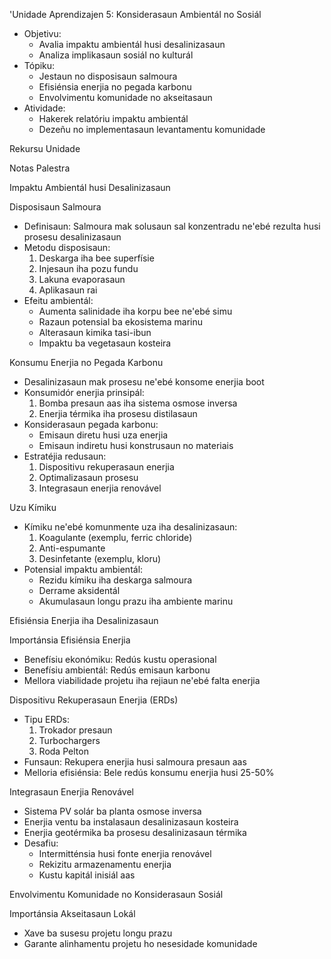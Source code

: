 'Unidade Aprendizajen 5: Konsiderasaun Ambientál no Sosiál
- Objetivu:
  * Avalia impaktu ambientál husi desalinizasaun
  * Analiza implikasaun sosiál no kulturál
- Tópiku:
  * Jestaun no disposisaun salmoura
  * Efisiénsia enerjia no pegada karbonu
  * Envolvimentu komunidade no akseitasaun
- Atividade:
  * Hakerek relatóriu impaktu ambientál
  * Dezeñu no implementasaun levantamentu komunidade

Rekursu Unidade

Notas Palestra

Impaktu Ambientál husi Desalinizasaun

Disposisaun Salmoura

- Definisaun: Salmoura mak solusaun sal konzentradu ne'ebé rezulta husi prosesu desalinizasaun
- Metodu disposisaun:
  1. Deskarga iha bee superfísie
  2. Injesaun iha pozu fundu
  3. Lakuna evaporasaun
  4. Aplikasaun rai
- Efeitu ambientál:
  - Aumenta salinidade iha korpu bee ne'ebé simu
  - Razaun potensial ba ekosistema marinu
  - Alterasaun kimika tasi-ibun
  - Impaktu ba vegetasaun kosteira

Konsumu Enerjia no Pegada Karbonu

- Desalinizasaun mak prosesu ne'ebé konsome enerjia boot
- Konsumidór enerjia prinsipál:
  1. Bomba presaun aas iha sistema osmose inversa
  2. Enerjia térmika iha prosesu distilasaun
- Konsiderasaun pegada karbonu:
  - Emisaun diretu husi uza enerjia
  - Emisaun indiretu husi konstrusaun no materiais
- Estratéjia redusaun:
  1. Dispositivu rekuperasaun enerjia
  2. Optimalizasaun prosesu
  3. Integrasaun enerjia renovável

Uzu Kímiku

- Kímiku ne'ebé komunmente uza iha desalinizasaun:
  1. Koagulante (exemplu, ferric chloride)
  2. Anti-espumante
  3. Desinfetante (exemplu, kloru)
- Potensial impaktu ambientál:
  - Rezidu kímiku iha deskarga salmoura
  - Derrame aksidentál
  - Akumulasaun longu prazu iha ambiente marinu

Efisiénsia Enerjia iha Desalinizasaun

Importánsia Efisiénsia Enerjia

- Benefísiu ekonómiku: Redús kustu operasional
- Benefísiu ambientál: Redús emisaun karbonu
- Mellora viabilidade projetu iha rejiaun ne'ebé falta enerjia

Dispositivu Rekuperasaun Enerjia (ERDs)

- Tipu ERDs:
  1. Trokador presaun
  2. Turbochargers
  3. Roda Pelton
- Funsaun: Rekupera enerjia husi salmoura presaun aas
- Melloria efisiénsia: Bele redús konsumu enerjia husi 25-50%

Integrasaun Enerjia Renovável

- Sistema PV solár ba planta osmose inversa
- Enerjia ventu ba instalasaun desalinizasaun kosteira
- Enerjia geotérmika ba prosesu desalinizasaun térmika
- Desafiu:
  - Intermitténsia husi fonte enerjia renovável
  - Rekizitu armazenamentu enerjia
  - Kustu kapitál inisiál aas

Envolvimentu Komunidade no Konsiderasaun Sosiál

Importánsia Akseitasaun Lokál

- Xave ba susesu projetu longu prazu
- Garante alinhamentu projetu ho nesesidade komunidade